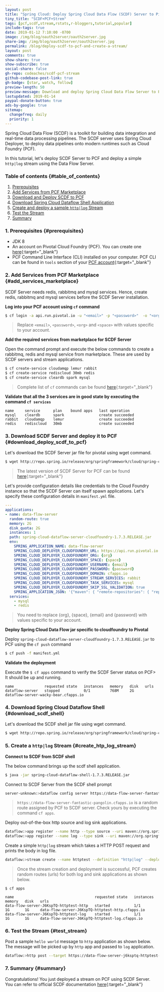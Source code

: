 ```yaml
---
layout: post
title: "Spring Cloud: Deploy Spring Cloud Data Flow (SCDF) Server to Pivotal Cloud Foundry (PCF) and Create A Stream"
tiny_title: "SCDF+PCF+Strem"
tags: [pcf,scdf,stream,rstats,r-bloggers,tutorial,popular]
include-tags: true
date: 2019-01-12 7:10:00 -0700
image: /img/blog/oauth2server/oauth2server.jpg
share-img: /img/blog/oauth2server/oauth2server.jpg
permalink: /blog/deploy-scdf-to-pcf-and-create-a-stream/
layout: post
comments: true
show-share: true
show-subscribe: true
social-share: false
gh-repo: codeaches/scdf-pcf-stream
github-codebase-post-link: true
gh-badge: [star, watch, follow]
preview-length: 50
preview-message: Download and deploy Spring Cloud Data Flow Server to PCF and Create a sample http|log Stream
lastupdated: 2019-01-14
paypal-donate-button: true
ads-by-google: true
sitemap:
  changefreq: daily
  priority: 1
---
```


Spring Cloud Data Flow (SCDF) is a toolkit for building data integration and real-time data processing pipelines. The SCDF server uses Spring Cloud Deployer, to deploy data pipelines onto modern runtimes such as Cloud Foundry (PCF).

In this tutorial, let's deploy SCDF Server to PCF and deploy a simple ``http|log`` stream using the Data Flow Server.

### Table of contents {#table_of_contents}

1. [Prerequisites](#prerequisites)
2. [Add Services from PCF Marketplace](#add_services_marketplace)
3. [Download and Deploy SCDF to PCF](#download_deploy_scdf_to_pcf)
4. [Download Spring Cloud Dataflow Shell Application](#download_scdf_shell)
5. [Create and deploy a sample `http|log` Stream](#create_htp_log_stream)
6. [Test the Stream](#test_stream)
7. [Summary](#summary)

### 1. Prerequisites {#prerequisites}

 - JDK 8
 - An account on Pivotal Cloud Foundry (PCF). You can create one [here](https://console.run.pivotal.io/){:target="_blank"}
 - PCF Command Line Interface (CLI) installed on your computer. PCF CLI can be found in `tools` section of your [PCF account](https://console.run.pivotal.io/tools){:target="_blank"}

### 2. Add Services from PCF Marketplace {#add_services_marketplace}

SCDF Server needs redis, rabbitmq and mysql services. Hence, create redis, rabbitmq and mysql services before the SCDF Server installation. 

**Log into your PCF account using `cf` command**

```sh
$ cf login -a api.run.pivotal.io -u "<email>" -p "<password>"  -o "<org>" -s "<space>"
```
>Replace `<email>`, `<password>`, `<org>` and `<space>` with values specific to your account.

**Add the required services from marketplace for SCDF Server**

Open the command prompt and execute the below commands to create a rabbitmq, redis and mysql service from marketplace. These are used by SCDF servers and stream applications.

```sh
$ cf create-service cloudamqp lemur rabbit
$ cf create-service rediscloud 30mb redis
$ cf create-service cleardb spark mysql
```
>Complete list of `cf` commands can be found [here](http://cli.cloudfoundry.org/en-US/cf/){:target="_blank"}

**Validate that all the 3 services are in good state by executing the command `cf services`**

```log
name     service      plan    bound apps   last operation
mysql    cleardb      spark                create succeeded
rabbit   cloudamqp    lemur                create succeeded
redis    rediscloud   30mb                 create succeeded
```
### 3. Download SCDF Server and deploy it to PCF {#download_deploy_scdf_to_pcf}

Let's download the SCDF Server jar file for pivotal using wget command.

```sh
$ wget http://repo.spring.io/release/org/springframework/cloud/spring-cloud-dataflow-server-cloudfoundry/1.7.3.RELEASE/spring-cloud-dataflow-server-cloudfoundry-1.7.3.RELEASE.jar
```
>The latest version of SCDF Server for PCF can be found [here](http://repo.spring.io/release/org/springframework/cloud/spring-cloud-dataflow-server-cloudfoundry/){:target="_blank"}

Let's provide configuration details like credentials to the Cloud Foundry instance so that the SCDF Server can itself spawn applications. Let's specify these configuration details in `manifest.yml` file.

```yml
---
applications:
- name: data-flow-server
  random-route: true
  memory: 2G
  disk_quota: 2G
  instances: 1
  path: spring-cloud-dataflow-server-cloudfoundry-1.7.3.RELEASE.jar
  env:
    SPRING_APPLICATION_NAME: data-flow-server
    SPRING_CLOUD_DEPLOYER_CLOUDFOUNDRY_URL: https://api.run.pivotal.io
    SPRING_CLOUD_DEPLOYER_CLOUDFOUNDRY_ORG: {org}
    SPRING_CLOUD_DEPLOYER_CLOUDFOUNDRY_SPACE: {space}
    SPRING_CLOUD_DEPLOYER_CLOUDFOUNDRY_USERNAME: {email}
    SPRING_CLOUD_DEPLOYER_CLOUDFOUNDRY_PASSWORD: {password}
    SPRING_CLOUD_DEPLOYER_CLOUDFOUNDRY_DOMAIN: cfapps.io
    SPRING_CLOUD_DEPLOYER_CLOUDFOUNDRY_STREAM_SERVICES: rabbit
    SPRING_CLOUD_DEPLOYER_CLOUDFOUNDRY_TASK_SERVICES: mysql
    SPRING_CLOUD_DEPLOYER_CLOUDFOUNDRY_SKIP_SSL_VALIDATION: true
    SPRING_APPLICATION_JSON: '{"maven": { "remote-repositories": { "repo1": { "url": "https://repo.spring.io/libs-release"} } } }'
  services:
    - mysql
    - redis
```

>You need to replace {org}, {space}, {email} and {password} with values specific to your account.

**Deploy Spring Cloud Data Flow jar specific to cloudfoundry to Pivotal**

Deploy `spring-cloud-dataflow-server-cloudfoundry-1.7.3.RELEASE.jar` to PCF using the `cf push` command

```sh
$ cf push -f manifest.yml
```

**Validate the deployment**

Execute the `$ cf apps` command to verify the SCDF Server status on PCF> It should be up and running.

```log
name              requested state   instances   memory   disk   urls
dataflow-server   stopped           0/1         768M     2G     dataflow-server-wacky-bear.cfapps.io
```
### 4. Download Spring Cloud Dataflow Shell {#download_scdf_shell}

Let's download the SCDF shell jar file using wget command.

```sh
$ wget http://repo.spring.io/release/org/springframework/cloud/spring-cloud-dataflow-shell/1.7.3.RELEASE/spring-cloud-dataflow-shell-1.7.3.RELEASE.jar
```

### 5. Create a `http|log` Stream {#create_htp_log_stream}

**Connect to SCDF from SCDF shell**

The below command brings up the scdf shell application.

```sh
$ java -jar spring-cloud-dataflow-shell-1.7.3.RELEASE.jar
```

Connect to SCDF Server from the SCDF shell prompt

```sh
server-unknown:>dataflow config server https://data-flow-server-fantastic-pangolin.cfapps.io
```

>`https://data-flow-server-fantastic-pangolin.cfapps.io` is a random route assigned by PCF to SCDF server. Check yours by executing the command `cf apps`.


Deploy out-of-the-box http source and log sink applications.

```sh
dataflow:>app register --name http --type source --uri maven://org.springframework.cloud.stream.app:http-source-rabbit:2.0.3.RELEASE
dataflow:>app register --name log --type sink --uri maven://org.springframework.cloud.stream.app:log-sink-rabbit:2.0.2.RELEASE
```

Create a simple ``http|log`` stream which takes a HTTP POST request and prints the body in log file.

```sh
dataflow:>stream create --name httptest --definition "http|log" --deploy
```
>Once the stream creation and deployment is successful, PCF creates random routes (urls) for both log and sink applications as shown below.

`$ cf apps`
```logs
name                                     requested state   instances   memory   disk   urls
data-flow-server-J6KspTQ-httptest-http   started           1/1         1G       1G     data-flow-server-J6KspTQ-httptest-http.cfapps.io
data-flow-server-J6KspTQ-httptest-log    started           1/1         1G       1G     data-flow-server-J6KspTQ-httptest-log.cfapps.io
```

### 6. Test the Stream {#test_stream}

Post a sample `hello world` message to `http` application as shown below. The message will be picked up by `http` app and passed to `log` application. 

```sh
dataflow:>http post --target https://data-flow-server-j6ksptq-httptest-http.cfapps.io --data "hello world"
```

### 7. Summary {#summary}

Congratulations! You just deployed a stream on PCF using SCDF Server. You can refer to official SCDF documentation [here](https://docs.spring.io/spring-cloud-dataflow-server-cloudfoundry/docs/current/reference/htmlsingle/){:target="_blank"}
